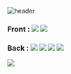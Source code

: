 ![header](https://capsule-render.vercel.app/api?type=waving&color=auto&height=240&section=header&text=ithaca&fontSize=70)

### Front : <img src="https://img.shields.io/badge/React-61DAFB?style=plastic&logo=react&logoColor=black"/> <img src="https://img.shields.io/badge/TypeScript-3178C6?style=plastic&logo=typescript&logoColor=black"/> 
### Back : <img src="https://img.shields.io/badge/NodeJS-339933?style=plastic&logo=node.js&logoColor=black"/> <img src="https://img.shields.io/badge/NestJS-E0234E?style=plastic&logo=nestjs&logoColor=black"/> <img src="https://img.shields.io/badge/TypeScript-3178C6?style=plastic&logo=typescript&logoColor=black"/> <img src="https://img.shields.io/badge/JsonWebToken-000000?style=plastic&logo=JsonWebTokens&logoColor=ffffff"/> 



<img src="https://img.shields.io/badge/NestJS-E0234E?style=plastic&logo=appveyor&logoColor=black"/>


